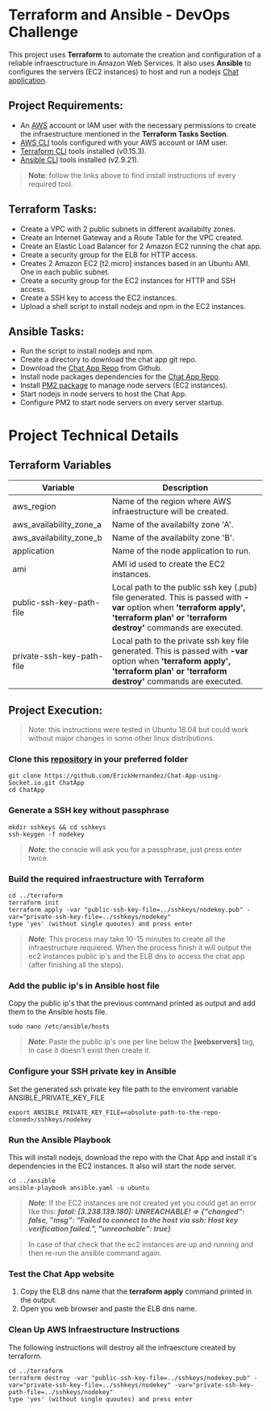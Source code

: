# Terraform and Ansible - DevOps Challenge
This project uses **Terraform** to automate the creation and configuration of a reliable infraesctructure in Amazon Web Services. It also uses **Ansible** to configures the servers (EC2 instances) to host and run a nodejs [Chat application](https://kunal-chat-app.herokuapp.com).
## Project Requirements:
- An [AWS](https://aws.amazon.com/) account or IAM user with the necessary permissions to create the infraestructure mentioned in the **Terraform Tasks Section**.
- [AWS CLI](https://aws.amazon.com/es/cli/) tools configured with your AWS account or IAM user.
- [Terraform CLI](https://learn.hashicorp.com/tutorials/terraform/install-cli) tools installed (v0.15.3).
- [Ansible CLI](https://docs.ansible.com/ansible/latest/installation_guide/intro_installation.html#installing-ansible-on-ubuntu) tools installed (v2.9.21).
> **Note**: follow the links above to find install instructions of every required tool.

## Terraform Tasks:
- Create a VPC with 2 public subnets in different availabilty zones.
- Create an Internet Gateway and a Route Table for the VPC created.
- Create an Elastic Load Balancer for 2 Amazon EC2 running the chat app.
- Create a security group for the ELB for HTTP access.
- Creates 2 Amazon EC2 [t2.micro] instances based in an Ubuntu AMI. One in each public subnet.
- Create a security group for the EC2 instances for HTTP and SSH access.
- Create a SSH key to access the EC2 instances.
- Upload a shell script to install nodejs and npm in the EC2 instances.

## Ansible Tasks:
- Run the script to install nodejs and npm.
- Create a directory to download the chat app git repo.
- Download the [Chat App Repo](https://kunal-chat-app.herokuapp.com) from Github.
- Install node packages dependencies for the [Chat App Repo](https://kunal-chat-app.herokuapp.com).
- Install [PM2 package](https://pm2.keymetrics.io/) to manage node servers (EC2 instances).
- Start nodejs in node servers to host the Chat App.
- Configure PM2 to start node servers on every server startup.

# Project Technical Details

## Terraform Variables
| Variable | Description |
| ------ | ------ |
| aws_region | Name of the region where AWS infraestructure will be created. |
| aws_availability_zone_a | Name of the availabilty zone 'A'. |
| aws_availability_zone_b | Name of the availabilty zone 'B'. |
| application | Name of the node application to run. |
| ami | AMI id used to create the EC2 instances. |
| public-ssh-key-path-file | Local path to the public ssh key (.pub) file generated. This is passed with **-var** option when **'terraform apply', 'terraform plan' or 'terraform destroy'** commands are executed. |
| private-ssh-key-path-file | Local path to the private ssh key file generated. This is passed with **-var** option when **'terraform apply', 'terraform plan' or 'terraform destroy'** commands are executed. |

## Project Execution:
>Note: this instructions were tested in Ubuntu 18.04 but could work without major changes in some other linux distributions.
### Clone this [repository](https://github.com/ErickHernandez/Chat-App-using-Socket.io.git) in your preferred folder
```
git clone https://github.com/ErickHernandez/Chat-App-using-Socket.io.git ChatApp
cd ChatApp
```
### Generate a SSH key without passphrase
```
mkdir sshkeys && cd sshkeys
ssh-keygen -f nodekey
```
>***Note***: the console will ask you for a passphrase, just press enter twice.
### Build the required infraestructure with Terraform
```
cd ../terraform
terraform init
terraform apply -var "public-ssh-key-file=../sshkeys/nodekey.pub" -var="private-ssh-key-file=../sshkeys/nodekey"
type 'yes' (without single quoutes) and press enter
```
>***Note***: This process may take 10-15 minutes to create all the infraestructure requiered. When the process finish it will output the ec2 instances public ip's and the ELB dns to access the chat app (after finishing all the steps).
### Add the public ip's in Ansible host file
Copy the public ip's that the previous command printed as output and add them to the Ansible hosts file.
```
sudo nano /etc/ansible/hosts
```
>***Note***: Paste the public ip's one per line below the **[webservers]** tag, in case it doesn't exist then create it.
### Configure your SSH private key in Ansible
Set the generated ssh private key file path to the enviroment variable ANSIBLE_PRIVATE_KEY_FILE
```
export ANSIBLE_PRIVATE_KEY_FILE=<absolute-path-to-the-repo-cloned>/sshkeys/nodekey
```
### Run the Ansible Playbook
This will install nodejs, download the repo with the Chat App and install it's dependencies in the EC2 instances. It also will start the node server.
```
cd ../ansible
ansible-playbook ansible.yaml -u ubuntu
```
> ***Note***: If the EC2 instances are not created yet you could get an error like this:
> ***fatal: [3.238.139.180]: UNREACHABLE! => {"changed": false, "msg": "Failed to connect to the host via ssh: Host key verification failed.", "unreachable": true}***

> In case of that check that the ec2 instances are up and running and then re-run the ansible  command again.
### Test the Chat App website
1. Copy the ELB dns name that the **terraform apply** command printed in the output.
2. Open you web browser and paste the ELB dns name.
### Clean Up AWS Infraestructure Instructions
The following instructions will destroy all the infraescture created by terraform.
```
cd ../terraform
terraform destroy -var "public-ssh-key-file=../sshkeys/nodekey.pub" -var="private-ssh-key-file=../sshkeys/nodekey" -var="private-ssh-key-path-file=../sshkeys/nodekey"
type 'yes' (without single quoutes) and press enter
```